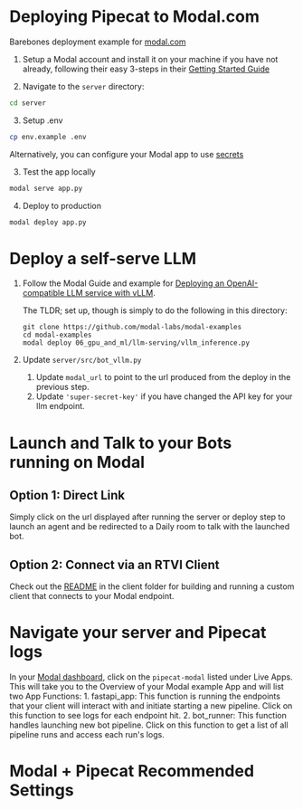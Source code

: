 # Deploying Pipecat to Modal.com

Barebones deployment example for [modal.com](https://www.modal.com)

1. Setup a Modal account and install it on your machine if you have not already, following their easy 3-steps in their [Getting Started Guide](https://modal.com/docs/guide#getting-started)


2. Navigate to the `server` directory:

```bash
cd server
```

3. Setup .env

```bash
cp env.example .env
```

Alternatively, you can configure your Modal app to use [secrets](https://modal.com/docs/guide/secrets)

3. Test the app locally

```bash
modal serve app.py
```

4. Deploy to production

```bash
modal deploy app.py
```

# Deploy a self-serve LLM

1. Follow the Modal Guide and example for [Deploying an OpenAI-compatible LLM service with vLLM](https://modal.com/docs/examples/vllm_inference).

    The TLDR; set up, though is simply to do the following in this directory:

   ```
   git clone https://github.com/modal-labs/modal-examples
   cd modal-examples
   modal deploy 06_gpu_and_ml/llm-serving/vllm_inference.py
   ```

2. Update `server/src/bot_vllm.py`
   1. Update `modal_url` to point to the url produced from the deploy in the previous step.
   2. Update `'super-secret-key'` if you have changed the API key for your llm endpoint.

# Launch and Talk to your Bots running on Modal

## Option 1: Direct Link

Simply click on the url displayed after running the server or deploy step to launch an agent and be redirected to a Daily room to talk with the launched bot.

## Option 2: Connect via an RTVI Client

Check out the [README](client/javascript/README.md) in the client folder for building and running a custom client that connects to your Modal endpoint.

# Navigate your server and Pipecat logs

In your [Modal dashboard](https://modal.com/apps), click on the  `pipecat-modal` listed under Live Apps. This will take you to the Overview of your Modal example App and will list two App Functions:
    1. fastapi_app: This function is running the endpoints that your client will interact with and initiate starting a new pipeline. Click on this function to see logs for each endpoint hit.
    2. bot_runner: This function handles launching new bot pipeline. Click on this function to get a list of all pipeline runs and access each run's logs.

# Modal + Pipecat Recommended Settings

<FIX ME: fill in the following>

<Recommended image settings for webapp container>
<Recommended image settings for pipeline container>
<Recommendations for min_containers and fast bot joins>
<Link to Advanced example with Services self-hosted on Modal>